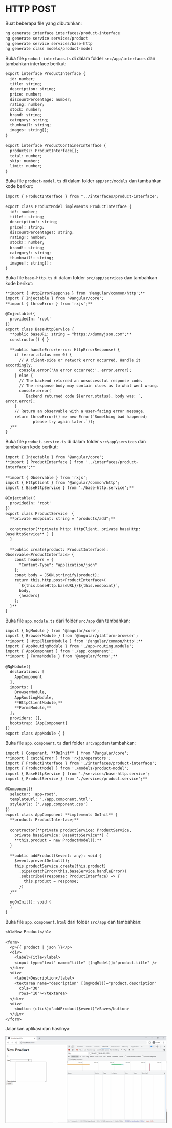 # HTTP POST

Buat beberapa file yang dibutuhkan:

```
ng generate interface interfaces/product-interface
ng generate service services/product
ng generate service services/base-http
ng generate class models/product-model
```

Buka file `product-interface.ts` di dalam folder `src/app/interfaces` dan tambahkan interface berikut:

```
export interface ProductInterface {
  id: number;
  title: string;
  description: string;
  price: number;
  discountPercentage: number;
  rating: number;
  stock: number;
  brand: string;
  category: string;
  thumbnail: string;
  images: string[];
}

export interface ProductContainerInterface {
  products?: ProductInterface[];
  total: number;
  skip: number;
  limit: number;
}
```

Buka file `product-model.ts` di dalam folder `app/src/models` dan tambahkan kode berikut:

```
import { ProductInterface } from "../interfaces/product-interface";

export class ProductModel implements ProductInterface {
  id!: number;
  title!: string;
  description!: string;
  price!: string;
  discountPercentage!: string;
  rating!: number;
  stock!: number;
  brand!: string;
  category!: string;
  thumbnail!: string;
  images!: string[];
}
```

Buka file `base-http.ts` di dalam folder `src/app/services` dan tambahkan kode berikut:

```
**import { HttpErrorResponse } from '@angular/common/http';**
import { Injectable } from '@angular/core';
**import { throwError } from 'rxjs';**

@Injectable({
  providedIn: 'root'
})
export class BaseHttpService {
  **public baseURL: string = "https://dummyjson.com";**
  constructor() { }

  **public handleError(error: HttpErrorResponse) {
    if (error.status === 0) {
      // A client-side or network error occurred. Handle it accordingly.
      console.error('An error occurred:', error.error);
    } else {
      // The backend returned an unsuccessful response code.
      // The response body may contain clues as to what went wrong.
      console.error(
        `Backend returned code ${error.status}, body was: `, error.error);
    }
    // Return an observable with a user-facing error message.
    return throwError(() => new Error(`Something bad happened; 
			please try again later.`));
  }**
}
```

Buka file `product-service.ts` di dalam folder `src\app\services` dan tambahkan kode berikut:

```
import { Injectable } from '@angular/core';
**import { ProductInterface } from '../interfaces/product-interface';**

**import { Observable } from 'rxjs';
import { HttpClient } from '@angular/common/http';
import { BaseHttpService } from './base-http.service';**

@Injectable({
  providedIn: 'root'
})
export class ProductService  {
  **private endpoint: string = "products/add";**

  constructor(**private http: HttpClient, private baseHttp: BaseHttpService** ) {
  }

  **public create(product: ProductInterface): Observable<ProductInterface> {
    const headers = {
      "Content-Type": "application/json"
    };
    const body = JSON.stringify(product);
    return this.http.post<ProductInterface>(
      `${this.baseHttp.baseURL}/${this.endpoint}`,
      body,
      {headers}
    );
  }**
}
```

Buka file `app.module.ts` dari folder `src/app` dan tambahkan:

```
import { NgModule } from '@angular/core';
import { BrowserModule } from '@angular/platform-browser';
**import { HttpClientModule } from '@angular/common/http';**
import { AppRoutingModule } from './app-routing.module';
import { AppComponent } from './app.component';
**import { FormsModule } from '@angular/forms';**

@NgModule({
  declarations: [
    AppComponent
  ],
  imports: [
    BrowserModule,
    AppRoutingModule,
    **HttpClientModule,**
    **FormsModule,**
  ],
  providers: [],
  bootstrap: [AppComponent]
})
export class AppModule { }
```

Buka file `app.component.ts` dari folder `src/app`dan tambahkan:

```
import { Component, **OnInit** } from '@angular/core';
**import { catchError } from 'rxjs/operators';
import { ProductInterface } from './interfaces/product-interface';
import { ProductModel } from './models/product-model';
import { BaseHttpService } from './services/base-http.service';
import { ProductService } from './services/product.service';**

@Component({
  selector: 'app-root',
  templateUrl: './app.component.html',
  styleUrls: ['./app.component.css']
})
export class AppComponent **implements OnInit** {
  **product: ProductInterface;**

  constructor(**private productService: ProductService, 
    private baseService: BaseHttpService**) {
    **this.product = new ProductModel();**
  }

  **public addProduct($event: any): void {
    $event.preventDefault();
    this.productService.create(this.product)
      .pipe(catchError(this.baseService.handleError))
      .subscribe((response: ProductInterface) => {
        this.product = response;
      })
  }**
  
  ngOnInit(): void {  
  }
}
```

Buka file `app.component.html` dari folder `src/app` dan tambahkan:

```
<h1>New Product</h1>

<form>
  <p>{{ product | json }}</p>
  <div>
    <label>Title</label>
    <input type="text" name="title" [(ngModel)]="product.title" />
  </div>
  <div>
    <label>Description</label>
    <textarea name="description" [(ngModel)]="product.description" 
      cols="30" 
      rows="10"></textarea>
  </div>
  <div>
    <button (click)="addProduct($event)">Save</button>
  </div>
</form>
```

Jalankan aplikasi dan hasilnya:

![Animation 3.gif](HTTP%20POST%2049cb537060804d6084a0d4d3171df91f/Animation_3.gif)